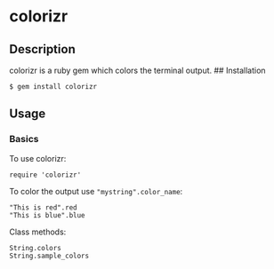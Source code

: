 # colorizr
## Description
colorizr is a ruby gem which colors the terminal output.
## Installation
```
$ gem install colorizr
```
## Usage
### Basics
To use colorizr:
```
require 'colorizr'
```
To color the output use `"mystring".color_name`:
```
"This is red".red
"This is blue".blue
```
Class methods:
```
String.colors
String.sample_colors
```
